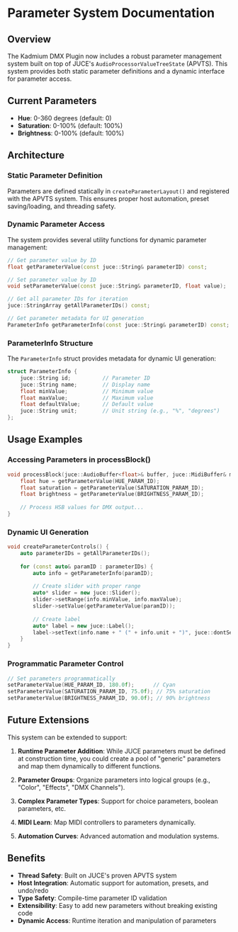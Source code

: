 # Parameter System Documentation

## Overview

The Kadmium DMX Plugin now includes a robust parameter management system built on top of JUCE's `AudioProcessorValueTreeState` (APVTS). This system provides both static parameter definitions and a dynamic interface for parameter access.

## Current Parameters

- **Hue**: 0-360 degrees (default: 0)
- **Saturation**: 0-100% (default: 100%)
- **Brightness**: 0-100% (default: 100%)

## Architecture

### Static Parameter Definition
Parameters are defined statically in `createParameterLayout()` and registered with the APVTS system. This ensures proper host automation, preset saving/loading, and threading safety.

### Dynamic Parameter Access
The system provides several utility functions for dynamic parameter management:

```cpp
// Get parameter value by ID
float getParameterValue(const juce::String& parameterID) const;

// Set parameter value by ID
void setParameterValue(const juce::String& parameterID, float value);

// Get all parameter IDs for iteration
juce::StringArray getAllParameterIDs() const;

// Get parameter metadata for UI generation
ParameterInfo getParameterInfo(const juce::String& parameterID) const;
```

### ParameterInfo Structure
The `ParameterInfo` struct provides metadata for dynamic UI generation:

```cpp
struct ParameterInfo {
    juce::String id;          // Parameter ID
    juce::String name;        // Display name
    float minValue;           // Minimum value
    float maxValue;           // Maximum value
    float defaultValue;       // Default value
    juce::String unit;        // Unit string (e.g., "%", "degrees")
};
```

## Usage Examples

### Accessing Parameters in processBlock()
```cpp
void processBlock(juce::AudioBuffer<float>& buffer, juce::MidiBuffer& midiMessages) {
    float hue = getParameterValue(HUE_PARAM_ID);
    float saturation = getParameterValue(SATURATION_PARAM_ID);
    float brightness = getParameterValue(BRIGHTNESS_PARAM_ID);
    
    // Process HSB values for DMX output...
}
```

### Dynamic UI Generation
```cpp
void createParameterControls() {
    auto parameterIDs = getAllParameterIDs();
    
    for (const auto& paramID : parameterIDs) {
        auto info = getParameterInfo(paramID);
        
        // Create slider with proper range
        auto* slider = new juce::Slider();
        slider->setRange(info.minValue, info.maxValue);
        slider->setValue(getParameterValue(paramID));
        
        // Create label
        auto* label = new juce::Label();
        label->setText(info.name + " (" + info.unit + ")", juce::dontSendNotification);
    }
}
```

### Programmatic Parameter Control
```cpp
// Set parameters programmatically
setParameterValue(HUE_PARAM_ID, 180.0f);      // Cyan
setParameterValue(SATURATION_PARAM_ID, 75.0f); // 75% saturation
setParameterValue(BRIGHTNESS_PARAM_ID, 90.0f); // 90% brightness
```

## Future Extensions

This system can be extended to support:

1. **Runtime Parameter Addition**: While JUCE parameters must be defined at construction time, you could create a pool of "generic" parameters and map them dynamically to different functions.

2. **Parameter Groups**: Organize parameters into logical groups (e.g., "Color", "Effects", "DMX Channels").

3. **Complex Parameter Types**: Support for choice parameters, boolean parameters, etc.

4. **MIDI Learn**: Map MIDI controllers to parameters dynamically.

5. **Automation Curves**: Advanced automation and modulation systems.

## Benefits

- **Thread Safety**: Built on JUCE's proven APVTS system
- **Host Integration**: Automatic support for automation, presets, and undo/redo
- **Type Safety**: Compile-time parameter ID validation
- **Extensibility**: Easy to add new parameters without breaking existing code
- **Dynamic Access**: Runtime iteration and manipulation of parameters
